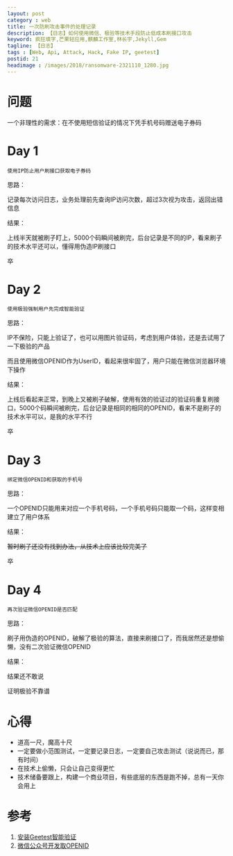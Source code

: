 ```yaml
---
layout: post
category : web
title: 一次防刷攻击事件的处理记录
description: 【日志】如何使用微信、极验等技术手段防止低成本刷接口攻击
keyword: 疯狂填字,芒果轻应用,麒麟工作室,林长宇,Jekyll,Gem
tagline: 【日志】
tags : [Web, Api, Attack, Hack, Fake IP, geetest]
postid: 21
headimage : /images/2018/ransomware-2321110_1280.jpg
---
```


# 问题

一个非理性的需求：在不使用短信验证的情况下凭手机号码赠送电子券码

# Day 1


```
使用IP防止用户刷接口获取电子券码
```

思路：

记录每次访问日志，业务处理前先查询IP访问次数，超过3次视为攻击，返回出错信息

结果：

上线半天就被刷子盯上，5000个码瞬间被刷完，后台记录是不同的IP，看来刷子的技术水平还可以，懂得用伪造IP刷接口

卒


# Day 2


```
使用极验强制用户先完成智能验证
```

思路：

IP不保险，只能上验证了，也可以用图片验证码，考虑到用户体验，还是去试用了一下极验的产品

而且使用微信OPENID作为UserID，看起来很牢固了，用户只能在微信浏览器环境下操作

结果：

上线后看起来正常，到晚上又被刷子破解，使用有效的验证过的验证码重复刷接口，5000个码瞬间被刷完，后台记录是相同的相同的OPENID，看来不是刷子的技术水平可以，是我的水平不行

卒

# Day 3

```
绑定微信OPENID和获取的手机号
```

思路：

一个OPENID只能用来对应一个手机号码，一个手机号码只能取一个码，这样变相建立了用户体系

结果：

~~暂时刷子还没有找到办法，从技术上应该比较完美了~~

卒

# Day 4

```
再次验证微信OPENID是否匹配
```

思路：

刷子用伪造的OPENID，破解了极验的算法，直接来刷接口了，而我居然还是想偷懒，没有二次验证微信OPENID

结果：

结果还不敢说

证明极验不靠谱

# 心得

 * 道高一尺，魔高十尺
 * 一定要做小范围测试，一定要记录日志，一定要自己攻击测试（说说而已，那有时间）
 * 在技术上偷懒，只会让自己变得更忙
 * 技术储备要跟上，构建一个商业项目，有些底层的东西是跑不掉，总有一天你会用上

# 参考

  1. [安装Geetest智能验证]( https://docs.geetest.com/install/deploy/client/web)
  2. [微信公众号开发取OPENID](https://open.weixin.qq.com/cgi-bin/showdocument?action=dir_list&t=resource/res_list&verify=1&id=open1419316518&token=&lang=zh_CN)
